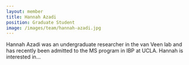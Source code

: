 ```yaml
---
layout: member
title: Hannah Azadi
position: Graduate Student
image: /images/team/hannah-azadi.jpg
---
```


Hannah Azadi was an undergraduate researcher in the van Veen lab and has recently been admitted to the MS program in IBP at UCLA. Hannah is interested in...
